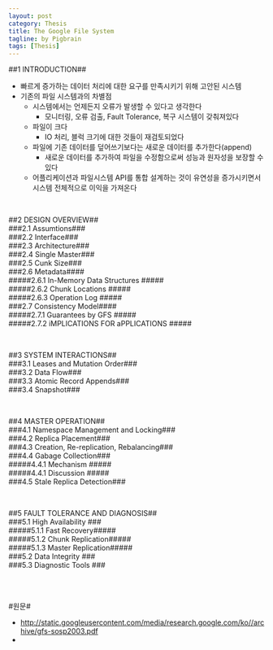 ```yaml
---
layout: post
category: Thesis
title: The Google File System
tagline: by Pigbrain
tags: [Thesis]
---
```


<!--more-->

##1 INTRODUCTION##
* 빠르게 증가하는 데이터 처리에 대한 요구를 만족시키기 위해 고안된 시스템    
* 기존의 파일 시스템과의 차별점     
	* 시스템에서는 언제든지 오류가 발생할 수 있다고 생각한다  
		* 모니터링, 오류 검출, Fault Tolerance, 복구 시스템이 갖춰져있다      
	* 파일이 크다  
		* IO 처리, 블럭 크기에 대한 것들이 재검토되었다  
	* 파일에 기존 데이터를 덮어쓰기보다는 새로운 데이터를 추가한다(append)      
		* 새로운 데이터를 추가하여 파일을 수정함으로써 성능과 원자성을 보장할 수 있다  
	* 어플리케이션과 파일시스템 API를 통합 설계하는 것이 유연성을 증가시키면서 시스템 전체적으로 이익을 가져온다  
  
<br>  
  
##2 DESIGN OVERVIEW##  
###2.1 Assumtions###  
###2.2 Interface###  
###2.3 Architecture###  
###2.4 Single Master###  
###2.5 Cunk Size###  
###2.6 Metadata####  
#####2.6.1 In-Memory Data Structures #####    
#####2.6.2 Chunk Locations #####  
#####2.6.3 Operation Log #####  
###2.7 Consistency Model####  
#####2.7.1 Guarantees by GFS #####    
#####2.7.2 iMPLICATIONS FOR aPPLICATIONS #####    
  
<br>  
  
##3 SYSTEM INTERACTIONS##  
###3.1 Leases and Mutation Order###  
###3.2 Data Flow###  
###3.3 Atomic Record Appends###  
###3.4 Snapshot###  
  
<br>  
   
##4 MASTER OPERATION##  
###4.1 Namespace Management and Locking###  
###4.2 Replica Placement###  
###4.3 Creation, Re-replication, Rebalancing###  
###4.4 Gabage Collection###  
#####4.4.1 Mechanism #####  
#####4.4.1 Discussion #####  
###4.5 Stale Replica Detection###  
     
<br>    
  
##5 FAULT TOLERANCE AND DIAGNOSIS##  
###5.1 High Availability ###  
#####5.1.1 Fast Recovery#####  
#####5.1.2 Chunk Replication#####  
#####5.1.3 Master Replication#####      
###5.2 Data Integrity ###  
###5.3 Diagnostic Tools ###    
  
<br>
<br>  
  
#원문#  
* http://static.googleusercontent.com/media/research.google.com/ko//archive/gfs-sosp2003.pdf  
* 
